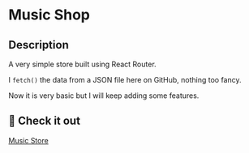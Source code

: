 # Music Shop

## Description

A very simple store built using React Router.

I `fetch()` the data from a JSON file here on GitHub, nothing too fancy.

Now it is very basic but I will keep adding some features.

## 🛒 Check it out

[Music Store](https://paologiraudi.github.io/music-store/#/)
